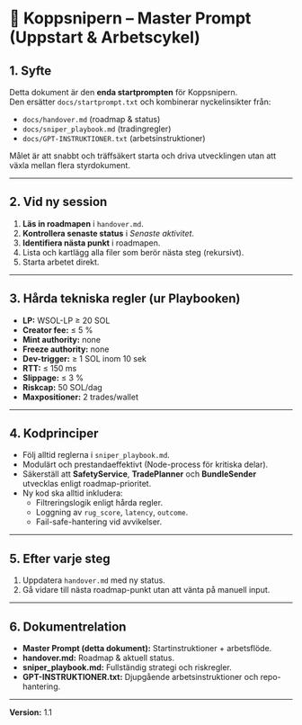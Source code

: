 # 🏹 Koppsnipern – Master Prompt (Uppstart & Arbetscykel)

## 1. Syfte
Detta dokument är den **enda startprompten** för Koppsnipern.  
Den ersätter `docs/startprompt.txt` och kombinerar nyckelinsikter från:
- `docs/handover.md` (roadmap & status)
- `docs/sniper_playbook.md` (tradingregler)
- `docs/GPT-INSTRUKTIONER.txt` (arbetsinstruktioner)

Målet är att snabbt och träffsäkert starta och driva utvecklingen utan att växla mellan flera styrdokument.

---

## 2. Vid ny session
1. **Läs in roadmapen** i `handover.md`.
2. **Kontrollera senaste status** i *Senaste aktivitet*.
3. **Identifiera nästa punkt** i roadmapen.
4. Lista och kartlägg alla filer som berör nästa steg (rekursivt).
5. Starta arbetet direkt.

---

## 3. Hårda tekniska regler (ur Playbooken)
- **LP:** WSOL-LP ≥ 20 SOL  
- **Creator fee:** ≤ 5 %  
- **Mint authority:** none  
- **Freeze authority:** none  
- **Dev-trigger:** ≥ 1 SOL inom 10 sek  
- **RTT:** ≤ 150 ms  
- **Slippage:** ≤ 3 %  
- **Riskcap:** 50 SOL/dag  
- **Maxpositioner:** 2 trades/wallet

---

## 4. Kodprinciper
- Följ alltid reglerna i `sniper_playbook.md`.
- Modulärt och prestandaeffektivt (Node-process för kritiska delar).
- Säkerställ att **SafetyService**, **TradePlanner** och **BundleSender** utvecklas enligt roadmap-prioritet.
- Ny kod ska alltid inkludera:
  - Filtreringslogik enligt hårda regler.
  - Loggning av `rug_score`, `latency`, `outcome`.
  - Fail-safe-hantering vid avvikelser.

---

## 5. Efter varje steg
1. Uppdatera `handover.md` med ny status.
2. Gå vidare till nästa roadmap-punkt utan att vänta på manuell input.

---

## 6. Dokumentrelation
- **Master Prompt (detta dokument):** Startinstruktioner + arbetsflöde.
- **handover.md:** Roadmap & aktuell status.
- **sniper_playbook.md:** Fullständig strategi och riskregler.
- **GPT-INSTRUKTIONER.txt:** Djupgående arbetsinstruktioner och repo-hantering.

---

**Version:** 1.1